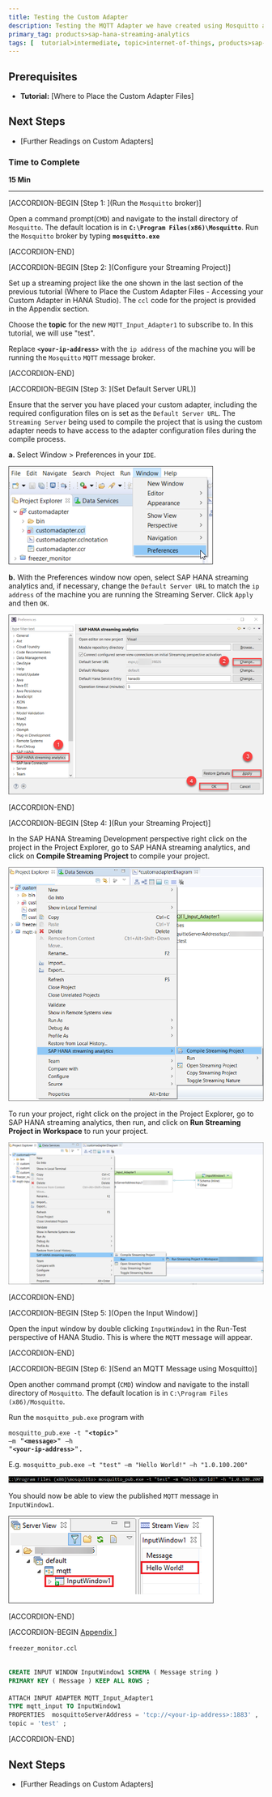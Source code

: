 ```yaml
---
title: Testing the Custom Adapter
description: Testing the MQTT Adapter we have created using Mosquitto and HANA Studio
primary_tag: products>sap-hana-streaming-analytics
tags: [  tutorial>intermediate, topic>internet-of-things, products>sap-hana-streaming-analytics, products>sap-hana\,-express-edition   ]
---
```


## Prerequisites
 - **Tutorial:** [Where to Place the Custom Adapter Files]

## Next Steps
 - [Further Readings on Custom Adapters]

### Time to Complete
**15 Min**

---

[ACCORDION-BEGIN [Step 1: ](Run the `Mosquitto` broker)]

Open a command prompt(`CMD`) and navigate to the install directory of `Mosquitto`. The default location is in **`C:\Program Files(x86)\Mosquitto`**. Run the `Mosquitto` broker by typing **`mosquitto.exe`**

[ACCORDION-END]

[ACCORDION-BEGIN [Step 2: ](Configure your Streaming Project)]

Set up a streaming project like the one shown in the last section of the previous tutorial (Where to Place the Custom Adapter Files - Accessing your Custom Adapter in HANA Studio). The `ccl` code for the project is provided in the Appendix section.

Choose the **topic** for the new `MQTT_Input_Adapter1` to subscribe to. In this tutorial, we will use "test".

Replace **`<your-ip-address>`** with the `ip address` of the machine you will be running the `Mosquitto` `MQTT` message broker.

[ACCORDION-END]

[ACCORDION-BEGIN [Step 3: ](Set Default Server URL)]

Ensure that the server you have placed your custom adapter, including the required configuration files on is set as the `Default Server URL`. The `Streaming Server` being used to compile the project that is using the custom adapter needs to have access to the adapter configuration files during the compile process.

**a.** Select Window > Preferences in your `IDE`.

![Setting Default URL Preferences](window-preferences.png)

**b.** With the Preferences window now open, select SAP HANA streaming analytics and, if necessary, change the `Default Server URL` to match the `ip address` of the machine you are running the Streaming Server. Click `Apply` and then `OK`.

![Setting Default URL Preferences](preferences-streaming-analytics.png)

[ACCORDION-END]

[ACCORDION-BEGIN [Step 4: ](Run your Streaming Project)]

In the SAP HANA Streaming Development perspective right click on the project in the Project Explorer, go to SAP HANA streaming analytics, and click on **Compile Streaming Project** to compile your project.

![Compile your Streaming Project](compile-streaming-project.png)

To run your project, right click on the project in the Project Explorer, go to SAP HANA streaming analytics, then run, and click on **Run Streaming Project in Workspace** to run your project.

![Run your Streaming Project](run-streaming-project.png)

[ACCORDION-END]

[ACCORDION-BEGIN [Step 5: ](Open the Input Window)]

Open the input window by double clicking `InputWindow1` in the Run-Test perspective of HANA Studio. This is where the `MQTT` message will appear.

[ACCORDION-END]

[ACCORDION-BEGIN [Step 6: ](Send an MQTT Message using Mosquitto)]

 Open another command prompt (`CMD`) window and navigate to the install directory of `Mosquitto`. The default location is in `C:\Program Files (x86)/Mosquitto`.

Run the `mosquitto_pub.exe` program with <pre>`mosquitto_pub.exe -t `"<b>`<topic>`</b>" `–m` "<b>`<message>`</b>" `–h` "<b>`<your-ip-address>`</b>".</pre>
 E.g.  `mosquitto_pub.exe –t "test" –m "Hello World!" –h "1.0.100.200"`

![Send an MQTT Message with Mosquitto](send-mqtt-message.png)

You should now be able to view the published `MQTT` message in `InputWindow1`.

![View your MQTT Message](view-mqtt-message.png)

[ACCORDION-END]

[ACCORDION-BEGIN [Appendix ](&nbsp;)]

`freezer_monitor.ccl`

```SQL

CREATE INPUT WINDOW InputWindow1 SCHEMA ( Message string )
PRIMARY KEY ( Message ) KEEP ALL ROWS ;

ATTACH INPUT ADAPTER MQTT_Input_Adapter1
TYPE mqtt_input TO InputWindow1
PROPERTIES  mosquittoServerAddress = 'tcp://<your-ip-address>:1883' ,
topic = 'test' ;

```

[ACCORDION-END]

## Next Steps
 - [Further Readings on Custom Adapters]
